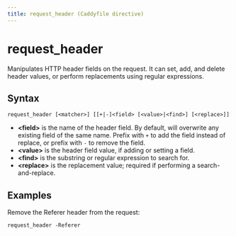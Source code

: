 ```yaml
---
title: request_header (Caddyfile directive)
---
```


# request_header

Manipulates HTTP header fields on the request. It can set, add, and delete header values, or perform replacements using regular expressions.


## Syntax

```
request_header [<matcher>] [[+|-]<field> [<value>|<find>] [<replace>]]
```

- **&lt;field&gt;** is the name of the header field. By default, will overwrite any existing field of the same name. Prefix with `+` to add the field instead of replace, or prefix with `-` to remove the field.
- **&lt;value&gt;** is the header field value, if adding or setting a field.
- **&lt;find&gt;** is the substring or regular expression to search for.
- **&lt;replace&gt;** is the replacement value; required if performing a search-and-replace.


## Examples

Remove the Referer header from the request:

```
request_header -Referer
```
